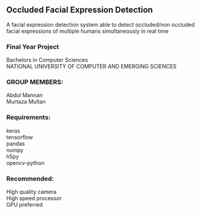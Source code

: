 ## Occluded Facial Expression Detection
A facial expression detection system able to detect occluded/non occluded facial expressions of multiple humans simultaneously in real time

### Final Year Project <br>
Bachelors in Computer Sciences <br>
NATIONAL UNIVERSITY OF COMPUTER AND EMERGING SCIENCES

### GROUP MEMBERS:

Abdul Mannan<br>
Murtaza Multan

### Requirements:
keras<br>
tensorflow<br>
pandas<br>
numpy<br>
h5py <br>
opencv-python

### Recommended:
High quality camera<br>
High speed processor<br>
GPU preferred
